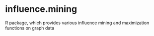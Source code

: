 # influence.mining
R package, which provides various influence mining and maximization functions on graph data
